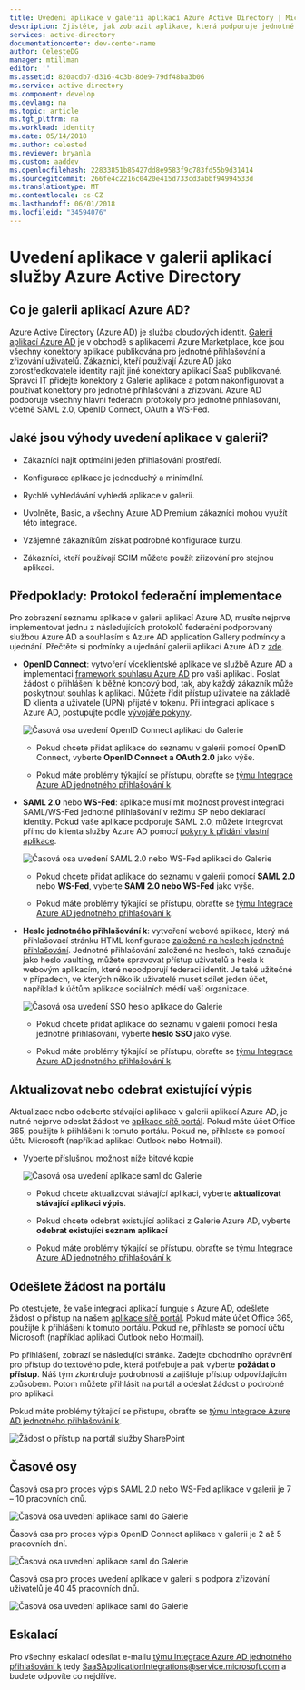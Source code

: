 ```yaml
---
title: Uvedení aplikace v galerii aplikací Azure Active Directory | Microsoft Docs
description: Zjistěte, jak zobrazit aplikace, která podporuje jednotné přihlašování v galerii aplikací Azure Active Directory
services: active-directory
documentationcenter: dev-center-name
author: CelesteDG
manager: mtillman
editor: ''
ms.assetid: 820acdb7-d316-4c3b-8de9-79df48ba3b06
ms.service: active-directory
ms.component: develop
ms.devlang: na
ms.topic: article
ms.tgt_pltfrm: na
ms.workload: identity
ms.date: 05/14/2018
ms.author: celested
ms.reviewer: bryanla
ms.custom: aaddev
ms.openlocfilehash: 22833851b85427dd8e9583f9c783fd55b9d31414
ms.sourcegitcommit: 266fe4c2216c0420e415d733cd3abbf94994533d
ms.translationtype: MT
ms.contentlocale: cs-CZ
ms.lasthandoff: 06/01/2018
ms.locfileid: "34594076"
---
```

# <a name="list-your-application-in-the-azure-active-directory-application-gallery"></a>Uvedení aplikace v galerii aplikací služby Azure Active Directory


##  <a name="what-is-the-azure-ad-application-gallery"></a>Co je galerii aplikací Azure AD?

Azure Active Directory (Azure AD) je služba cloudových identit. [Galerii aplikací Azure AD](https://azure.microsoft.com/marketplace/active-directory/all/) je v obchodě s aplikacemi Azure Marketplace, kde jsou všechny konektory aplikace publikována pro jednotné přihlašování a zřizování uživatelů. Zákazníci, kteří používají Azure AD jako zprostředkovatele identity najít jiné konektory aplikací SaaS publikované. Správci IT přidejte konektory z Galerie aplikace a potom nakonfigurovat a používat konektory pro jednotné přihlašování a zřizování. Azure AD podporuje všechny hlavní federační protokoly pro jednotné přihlašování, včetně SAML 2.0, OpenID Connect, OAuth a WS-Fed.

## <a name="what-are-the-benefits-of-listing-an-application-in-the-gallery"></a>Jaké jsou výhody uvedení aplikace v galerii?

*  Zákazníci najít optimální jeden přihlašování prostředí.

*  Konfigurace aplikace je jednoduchý a minimální.

*  Rychlé vyhledávání vyhledá aplikace v galerii.

*  Uvolněte, Basic, a všechny Azure AD Premium zákazníci mohou využít této integrace.

*  Vzájemné zákazníkům získat podrobné konfigurace kurzu.

*  Zákazníci, kteří používají SCIM můžete použít zřizování pro stejnou aplikaci.

##  <a name="prerequisites-implement-federation-protocol"></a>Předpoklady: Protokol federační implementace

Pro zobrazení seznamu aplikace v galerii aplikací Azure AD, musíte nejprve implementovat jednu z následujících protokolů federační podporovaný službou Azure AD a souhlasím s Azure AD application Gallery podmínky a ujednání. Přečtěte si podmínky a ujednání galerii aplikací Azure AD z [zde](https://azure.microsoft.com/en-us/support/legal/active-directory-app-gallery-terms/).

*   **OpenID Connect**: vytvoření víceklientské aplikace ve službě Azure AD a implementaci [framework souhlasu Azure AD](active-directory-integrating-applications.md#overview-of-the-consent-framework) pro vaši aplikaci. Poslat žádost o přihlášení k běžné koncový bod, tak, aby každý zákazník může poskytnout souhlas k aplikaci. Můžete řídit přístup uživatele na základě ID klienta a uživatele (UPN) přijaté v tokenu. Při integraci aplikace s Azure AD, postupujte podle [vývojáře pokyny](active-directory-authentication-scenarios.md).

    ![Časová osa uvedení OpenID Connect aplikaci do Galerie](./media/active-directory-app-gallery-listing/openid.png)

    * Pokud chcete přidat aplikace do seznamu v galerii pomocí OpenID Connect, vyberte **OpenID Connect a OAuth 2.0** jako výše.

    * Pokud máte problémy týkající se přístupu, obraťte se [týmu Integrace Azure AD jednotného přihlašování k](<mailto:SaaSApplicationIntegrations@service.microsoft.com>). 

*   **SAML 2.0** nebo **WS-Fed**: aplikace musí mít možnost provést integraci SAML/WS-Fed jednotné přihlašování v režimu SP nebo deklarací identity. Pokud vaše aplikace podporuje SAML 2.0, můžete integrovat přímo do klienta služby Azure AD pomocí [pokyny k přidání vlastní aplikace](../active-directory-saas-custom-apps.md).

    ![Časová osa uvedení SAML 2.0 nebo WS-Fed aplikaci do Galerie](./media/active-directory-app-gallery-listing/saml.png)

    * Pokud chcete přidat aplikace do seznamu v galerii pomocí **SAML 2.0** nebo **WS-Fed**, vyberte **SAMl 2.0 nebo WS-Fed** jako výše.

    * Pokud máte problémy týkající se přístupu, obraťte se [týmu Integrace Azure AD jednotného přihlašování k](<mailto:SaaSApplicationIntegrations@service.microsoft.com>). 

*   **Heslo jednotného přihlašování k**: vytvoření webové aplikace, který má přihlašovací stránku HTML konfigurace [založené na heslech jednotné přihlašování](../manage-apps/what-is-single-sign-on.md). Jednotné přihlašování založené na heslech, také označuje jako heslo vaulting, můžete spravovat přístup uživatelů a hesla k webovým aplikacím, které nepodporují federaci identit. Je také užitečné v případech, ve kterých několik uživatelé muset sdílet jeden účet, například k účtům aplikace sociálních médií vaší organizace.

    ![Časová osa uvedení SSO heslo aplikace do Galerie](./media/active-directory-app-gallery-listing/passwordsso.png)

    * Pokud chcete přidat aplikace do seznamu v galerii pomocí hesla jednotné přihlašování, vyberte **heslo SSO** jako výše.

    * Pokud máte problémy týkající se přístupu, obraťte se [týmu Integrace Azure AD jednotného přihlašování k](<mailto:SaaSApplicationIntegrations@service.microsoft.com>).

##  <a name="updateremove-existing-listing"></a>Aktualizovat nebo odebrat existující výpis

Aktualizace nebo odeberte stávající aplikace v galerii aplikací Azure AD, je nutné nejprve odeslat žádost ve [aplikace sítě portál](https://microsoft.sharepoint.com/teams/apponboarding/Apps). Pokud máte účet Office 365, použijte k přihlášení k tomuto portálu. Pokud ne, přihlaste se pomocí účtu Microsoft (například aplikaci Outlook nebo Hotmail).

* Vyberte příslušnou možnost níže bitové kopie

    ![Časová osa uvedení aplikace saml do Galerie](./media/active-directory-app-gallery-listing/updateorremove.png)
    
    * Pokud chcete aktualizovat stávající aplikaci, vyberte **aktualizovat stávající aplikaci výpis**.

    * Pokud chcete odebrat existující aplikaci z Galerie Azure AD, vyberte **odebrat existující seznam aplikací**

    * Pokud máte problémy týkající se přístupu, obraťte se [týmu Integrace Azure AD jednotného přihlašování k](<mailto:SaaSApplicationIntegrations@service.microsoft.com>). 

## <a name="submit-the-request-in-the-portal"></a>Odešlete žádost na portálu

Po otestujete, že vaše integraci aplikací funguje s Azure AD, odešlete žádost o přístup na našem [aplikace sítě portál](https://microsoft.sharepoint.com/teams/apponboarding/Apps). Pokud máte účet Office 365, použijte k přihlášení k tomuto portálu. Pokud ne, přihlaste se pomocí účtu Microsoft (například aplikaci Outlook nebo Hotmail).

Po přihlášení, zobrazí se následující stránka. Zadejte obchodního oprávnění pro přístup do textového pole, která potřebuje a pak vyberte **požádat o přístup**. Náš tým zkontroluje podrobnosti a zajišťuje přístup odpovídajícím způsobem. Potom můžete přihlásit na portál a odeslat žádost o podrobné pro aplikaci.

Pokud máte problémy týkající se přístupu, obraťte se [týmu Integrace Azure AD jednotného přihlašování k](<mailto:SaaSApplicationIntegrations@service.microsoft.com>).

![Žádost o přístup na portál služby SharePoint](./media/active-directory-app-gallery-listing/accessrequest.png)

## <a name="timelines"></a>Časové osy
    
Časová osa pro proces výpis SAML 2.0 nebo WS-Fed aplikace v galerii je 7 – 10 pracovních dnů.

   ![Časová osa uvedení aplikace saml do Galerie](./media/active-directory-app-gallery-listing/timeline.png)

Časová osa pro proces výpis OpenID Connect aplikace v galerii je 2 až 5 pracovních dní.

   ![Časová osa uvedení aplikace saml do Galerie](./media/active-directory-app-gallery-listing/timeline2.png)

Časová osa pro proces uvedení aplikace v galerii s podpora zřizování uživatelů je 40 45 pracovních dnů.

   ![Časová osa uvedení aplikace saml do Galerie](./media/active-directory-app-gallery-listing/provisioningtimeline.png)

## <a name="escalations"></a>Eskalací

Pro všechny eskalací odesílat e-mailu [týmu Integrace Azure AD jednotného přihlašování k](mailto:SaaSApplicationIntegrations@service.microsoft.com) tedy SaaSApplicationIntegrations@service.microsoft.com a budete odpovíte co nejdříve.